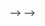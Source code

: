 <!-- # Further requirements

We can have more filters tomorrow:
- You need location based filtering.
- Price
- model/year
- Ratings

We can more sortBys
- closer locations
- better rating

Optional
- Combinational filters
 -->

<!-- 
 // bookVehicle
 // checkStatus
 // cancelBooking
 // payForVehicle
 // returnVehicle


// Add factory for vehicles

// get vehicle next avialablity...

<!-- // Payment Strategy Interface
// Payment Adapter
<!-- paypalPayment = new PaypalPaymentStrategy() -->
<!-- // rentalSystem.processPayment(IPaymentStrategy strategy) --> --> -->